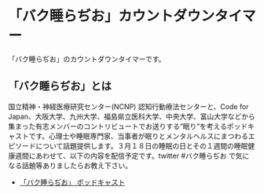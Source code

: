 「バク睡らぢお」カウントダウンタイマー
===

「バク睡らぢお」のカウントダウンタイマーです。


「バク睡らぢお」とは
---
国立精神・神経医療研究センター(NCNP) 認知行動療法センターと、Code for Japan、大阪大学、九州大学、福島県立医科大学、中央大学、富山大学などから集まった有志メンバーのコントリビュートでお送りする“眠り“を考えるポッドキャストです。心理士や睡眠専門家、当事者が眠りとメンタルヘルスにまつわるエピソードについて話題提供します。３月１８日の睡眠の日とその１週間の睡眠健康週間にあわせて、以下の内容を配信予定です。twitter #バク睡らぢお で気になる話題等ありましたらお教え下さい。

* [「バク睡らぢお」 ポッドキャスト](https://anchor.fm/ncnp-cbt-sleep/)
